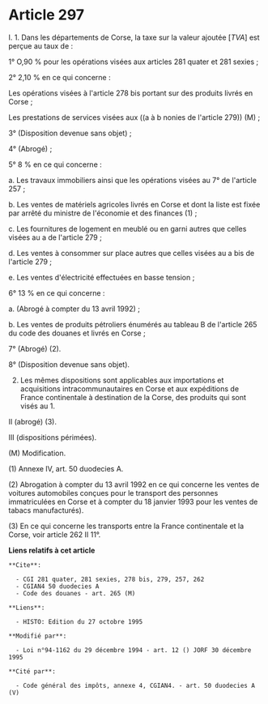 # Article 297

I. 1. Dans les départements de Corse, la taxe sur la valeur ajoutée [*TVA*] est perçue au taux de :

1° O,90 % pour les opérations visées aux articles 281 quater et 281 sexies ;

2° 2,10 % en ce qui concerne :

Les opérations visées à l'article 278 bis portant sur des produits livrés en Corse ;

Les prestations de services visées aux ((a à b nonies de l'article 279)) (M) ;

3° (Disposition devenue sans objet) ;

4° (Abrogé) ;

5° 8 % en ce qui concerne :

a. Les travaux immobiliers ainsi que les opérations visées au 7° de l'article 257 ;

b. Les ventes de matériels agricoles livrés en Corse et dont la liste est fixée par arrêté du ministre de l'économie et des
finances (1) ;

c. Les fournitures de logement en meublé ou en garni autres que celles visées au a de l'article 279 ;

d. Les ventes à consommer sur place autres que celles visées au a bis de l'article 279 ;

e. Les ventes d'électricité effectuées en basse tension ;

6° 13 % en ce qui concerne :

a. (Abrogé à compter du 13 avril 1992) ;

b. Les ventes de produits pétroliers énumérés au tableau B de l'article 265 du code des douanes et livrés en Corse ;

7° (Abrogé) (2).

8° (Disposition devenue sans objet).

2. Les mêmes dispositions sont applicables aux importations et acquisitions intracommunautaires en Corse et aux expéditions
de France continentale à destination de la Corse, des produits qui sont visés au 1.

II (abrogé) (3).

III (dispositions périmées).

(M) Modification.

(1) Annexe IV, art. 50 duodecies A.

(2) Abrogation à compter du 13 avril 1992 en ce qui concerne les ventes de voitures automobiles conçues pour le transport des
personnes immatriculées en Corse et à compter du 18 janvier 1993 pour les ventes de tabacs manufacturés).

(3) En ce qui concerne les transports entre la France continentale et la Corse, voir article 262 II 11°.

**Liens relatifs à cet article**

	**Cite**:

	  - CGI 281 quater, 281 sexies, 278 bis, 279, 257, 262
	  - CGIAN4 50 duodecies A
	  - Code des douanes - art. 265 (M)

	**Liens**:

	  - HISTO: Edition du 27 octobre 1995

	**Modifié par**:

	  - Loi n°94-1162 du 29 décembre 1994 - art. 12 () JORF 30 décembre 1995

	**Cité par**:

	  - Code général des impôts, annexe 4, CGIAN4. - art. 50 duodecies A (V)
